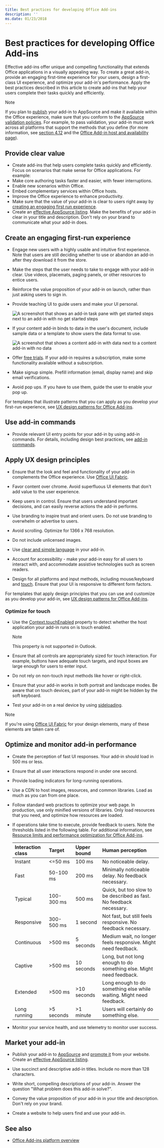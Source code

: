 ```yaml
---
title: Best practices for developing Office Add-ins
description: ''
ms.date: 01/23/2018
---
```




# Best practices for developing Office Add-ins

Effective add-ins offer unique and compelling functionality that extends Office applications in a visually appealing way. To create a great add-in, provide an engaging first-time experience for your users, design a first-class UI experience, and optimize your add-in's performance. Apply the best practices described in this article to create add-ins that help your users complete their tasks quickly and efficiently.

> [!NOTE]
> If you plan to [publish](../publish/publish.md) your add-in to AppSource and make it available within the Office experience, make sure that you conform to the [AppSource validation policies](https://docs.microsoft.com/office/dev/store/validation-policies). For example, to pass validation, your add-in must work across all platforms that support the methods that you define (for more information, see [section 4.12](https://docs.microsoft.com/office/dev/store/validation-policies#4-apps-and-add-ins-behave-predictably) and the [Office Add-in host and availability page](../overview/office-add-in-availability.md)). 

## Provide clear value

- Create add-ins that help users complete tasks quickly and efficiently. Focus on scenarios that make sense for Office applications. For example:
 - Make core authoring tasks faster and easier, with fewer interruptions.
 - Enable new scenarios within Office.
 - Embed complementary services within Office hosts.
 - Improve the Office experience to enhance productivity.
- Make sure that the value of your add-in is clear to users right away by [creating an engaging first run experience](#create-an-engaging-first-run-experience).
- Create an [effective AppSource listing](https://docs.microsoft.com/office/dev/store/create-effective-office-store-listings). Make the benefits of your add-in clear in your title and description. Don't rely on your brand to communicate what your add-in does.


## Create an engaging first-run experience

- Engage new users with a highly usable and intuitive first experience. Note that users are still deciding whether to use or abandon an add-in after they download it from the store.

- Make the steps that the user needs to take to engage with your add-in clear. Use videos, placemats, paging panels, or other resources to entice users.

- Reinforce the value proposition of your add-in on launch, rather than just asking users to sign in.

- Provide teaching UI to guide users and make your UI personal.

   ![A screenshot that shows an add-in task pane with get started steps next to an add-in with no get started steps](../images/contoso-part-catalog-do-dont.png)

- If your content add-in binds to data in the user's document, include sample data or a template to show users the data format to use.

   ![A screenshot that shows a content add-in with data next to a content add-in with no data](../images/add-in-title.png)

- Offer [free trials](https://docs.microsoft.com/office/dev/store/decide-on-a-pricing-model#office-store-pricing-options). If your add-in requires a subscription, make some functionality available without a subscription.

- Make signup simple. Prefill information (email, display name) and skip email verifications.

- Avoid pop ups. If you have to use them, guide the user to enable your pop up.

For templates that illustrate patterns that you can apply as you develop your first-run experience, see [UX design patterns for Office Add-ins](https://github.com/OfficeDev/Office-Add-in-UX-Design-Patterns-Code).

## Use add-in commands

- Provide relevant UI entry points for your add-in by using add-in commands. For details, including design best practices, see [add-in commands](../design/add-in-commands.md).

## Apply UX design principles

- Ensure that the look and feel and functionality of your add-in complements the Office experience. Use [Office UI Fabric](https://developer.microsoft.com/fabric).

- Favor content over chrome. Avoid superfluous UI elements that don't add value to the user experience.

- Keep users in control. Ensure that users understand important decisions, and can easily reverse actions the add-in performs.

- Use branding to inspire trust and orient users. Do not use branding to overwhelm or advertise to users.

- Avoid scrolling. Optimize for 1366 x 768 resolution.

- Do not include unlicensed images.

- Use [clear and simple language](../design/voice-guidelines.md) in your add-in.

- Account for accessibility - make your add-in easy for all users to interact with, and accommodate assistive technologies such as screen readers.

- Design for all platforms and input methods, including mouse/keyboard and [touch](#optimize-for-touch). Ensure that your UI is responsive to different form factors.

For templates that apply design principles that you can use and customize as you develop your add-in, see [UX design patterns for Office Add-ins](https://github.com/OfficeDev/Office-Add-in-UX-Design-Patterns-Code).

### Optimize for touch

- Use the [Context.touchEnabled](https://docs.microsoft.com/javascript/api/office/office.context?view=office-js) property to detect whether the host application your add-in runs on is touch enabled.

  > [!NOTE]
  > This property is not supported in Outlook.

- Ensure that all controls are appropriately sized for touch interaction. For example, buttons have adequate touch targets, and input boxes are large enough for users to enter input.

- Do not rely on non-touch input methods like hover or right-click.

- Ensure that your add-in works in both portrait and landscape modes. Be aware that on touch devices, part of your add-in might be hidden by the soft keyboard.

- Test your add-in on a real device by using [sideloading](../testing/sideload-an-office-add-in-on-ipad-and-mac.md).

> [!NOTE]
> If you're using [Office UI Fabric](https://github.com/OfficeDev/Office-UI-Fabric) for your design elements, many of these elements are taken care of.


## Optimize and monitor add-in performance

- Create the perception of fast UI responses. Your add-in should load in 500 ms or less.

- Ensure that all user interactions respond in under one second.

-  Provide loading indicators for long-running operations.

- Use a CDN to host images, resources, and common libraries. Load as much as you can from one place.

- Follow standard web practices to optimize your web page. In production, use only minified versions of libraries. Only load resources that you need, and optimize how resources are loaded.

- If operations take time to execute, provide feedback to users. Note the thresholds listed in the following table. For additional information, see [Resource limits and performance optimization for Office Add-ins](../concepts/resource-limits-and-performance-optimization.md).

  |**Interaction class**|**Target**|**Upper bound**|**Human perception**|
  |:-----|:-----|:-----|:-----|
  |Instant|<=50 ms|100 ms|No noticeable delay.|
  |Fast|50-100 ms|200 ms|Minimally noticeable delay. No feedback necessary.|
  |Typical|100-300 ms|500 ms|Quick, but too slow to be described as fast. No feedback necessary.|
  |Responsive|300-500 ms|1 second|Not fast, but still feels responsive. No feedback necessary.|
  |Continuous|>500 ms|5 seconds|Medium wait, no longer feels responsive. Might need feedback.|
  |Captive|>500 ms|10 seconds|Long, but not long enough to do something else. Might need feedback.|
  |Extended|>500 ms|>10 seconds|Long enough to do something else while waiting. Might need feedback.|
  |Long running|>5 seconds|>1 minute|Users will certainly do something else.|

- Monitor your service health, and use telemetry to monitor user success.


## Market your add-in

- Publish your add-in to [AppSource](https://docs.microsoft.com/office/dev/store/submit-to-the-office-store) and [promote it](https://docs.microsoft.com/office/dev/store/promote-your-office-store-solution) from your website. Create an [effective AppSource listing](https://docs.microsoft.com/office/dev/store/create-effective-office-store-listings).

- Use succinct and descriptive add-in titles. Include no more than 128 characters.

- Write short, compelling descriptions of your add-in. Answer the question "What problem does this add-in solve?".

- Convey the value proposition of your add-in in your title and description. Don't rely on your brand.

- Create a website to help users find and use your add-in.

## See also

- [Office Add-ins platform overview](../overview/office-add-ins.md)
